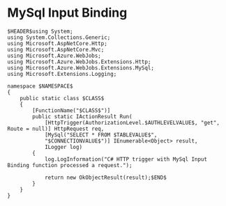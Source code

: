 ﻿---
guid: ccdc1e86-95e1-48f1-976f-d2e814002601
type: File
reformat: True
shortenReferences: True
categories: [Azure]
image: AzureFunctionsTrigger
customProperties: Extension=cs, FileName=MySqlInputBinding, ValidateFileName=True
scopes: InAzureFunctionsCSharpProject;MustUseAzureFunctionsDefaultWorker
uitag: Azure Function Trigger
parameterOrder: (HEADER), (NAMESPACE), (CLASS), AUTHLEVELVALUE, TABLEVALUE, (CONNECTIONVALUE)
HEADER-expression: fileheader()
NAMESPACE-expression: fileDefaultNamespace()
CLASS-expression: getAlphaNumericFileNameWithoutExtension()
AUTHLEVELVALUE-expression: list("Function,Anonymous,User,System,Admin")
TABLEVALUE-expression: constant("table1")
CONNECTIONVALUE-expression: constant("")
---

# MySql Input Binding

```
$HEADER$using System;
using System.Collections.Generic;
using Microsoft.AspNetCore.Http;
using Microsoft.AspNetCore.Mvc;
using Microsoft.Azure.WebJobs;
using Microsoft.Azure.WebJobs.Extensions.Http;
using Microsoft.Azure.WebJobs.Extensions.MySql;
using Microsoft.Extensions.Logging;

namespace $NAMESPACE$
{
    public static class $CLASS$
    {
        [FunctionName("$CLASS$")]
        public static IActionResult Run(
            [HttpTrigger(AuthorizationLevel.$AUTHLEVELVALUE$, "get", Route = null)] HttpRequest req,
            [MySql("SELECT * FROM $TABLEVALUE$",
            "$CONNECTIONVALUE$")] IEnumerable<Object> result,
            ILogger log)
        {
            log.LogInformation("C# HTTP trigger with MySql Input Binding function processed a request.");

            return new OkObjectResult(result);$END$
        }
    }
}
```